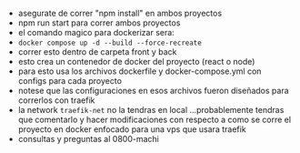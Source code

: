 - asegurate de correr "npm install" en ambos proyectos
- npm run start para correr ambos proyectos
- el comando magico para dockerizar sera:
- `docker compose up -d --build --force-recreate`
- correr esto dentro de carpeta front y back
- esto crea un contenedor de docker del proyecto (react o node)
- para esto usa los archivos dockerfile y docker-compose.yml con configs para cada proyecto
- notese que las configuraciones en esos archivos fueron diseñados para correrlos con traefik
- la network `traefik-net` no la tendras en local ...probablemente tendras que comentarlo y hacer modificaciones con respecto a como se corre el proyecto en docker enfocado para una vps que usara traefik
- consultas y preguntas al 0800-machi